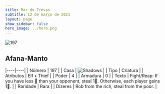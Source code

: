 ```yaml
---
title: Mar de Trevas
subtitle: 12 de março de 2021
layout: page
show_sidebar: false
hero_image: ../hero.png
---
```


![197](https://cdn.keyforgegame.com/media/card_front/pt/496_197_G58J6265CQ3Q_pt.png)

## Afana-Manto

|----|----|
| Número | 197 |
| Casa | ![Shadows](https://archonarcana.com/images/thumb/e/ee/Shadows.png/22px-Shadows.png "Sombras") |
| Tipo | Criatura |
| Atributos | Elf • Thief |
| Poder | 4 |
| Armadura | 0 |
| Texto | Fight/Reap: If you have less  than your opponent, steal 1. Otherwise, each player gains 1. |
| Raridade | Rara |
| Dizeres | Rob from the rich, steal from the poor. |
